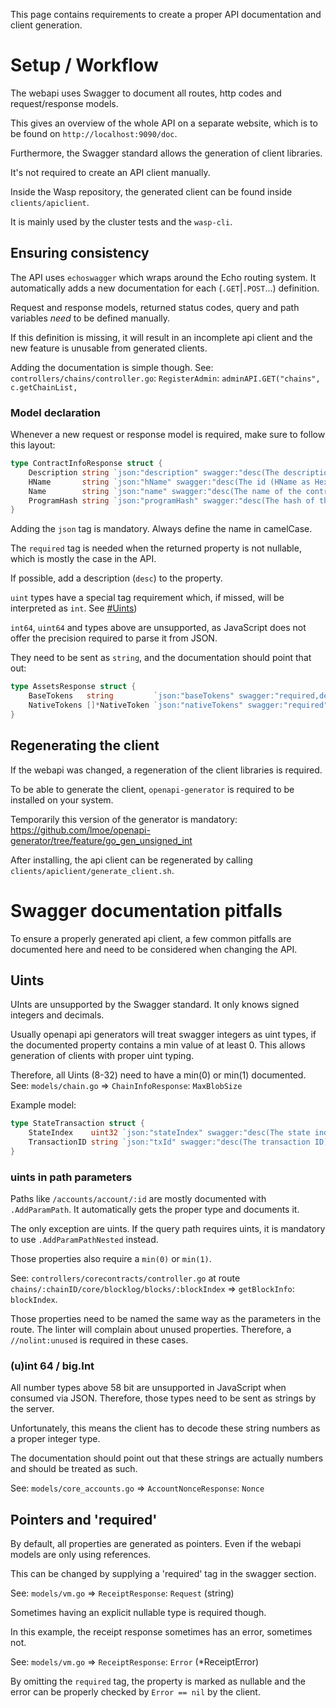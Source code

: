 This page contains requirements to create a proper API documentation and client generation.

# Setup / Workflow

The webapi uses Swagger to document all routes, http codes and request/response models.

This gives an overview of the whole API on a separate website, which is to be found on `http://localhost:9090/doc`.

Furthermore, the Swagger standard allows the generation of client libraries. 

It's not required to create an API client manually. 

Inside the Wasp repository, the generated client can be found inside `clients/apiclient`.

It is mainly used by the cluster tests and the `wasp-cli`.

## Ensuring consistency

The API uses `echoswagger` which wraps around the Echo routing system. It automatically adds a new documentation for each (`.GET`|`.POST`...) definition.

Request and response models, returned status codes, query and path variables _need_ to be defined manually.

If this definition is missing, it will result in an incomplete api client and the new feature is unusable from generated clients.

Adding the documentation is simple though. See: `controllers/chains/controller.go`: `RegisterAdmin`: `adminAPI.GET("chains", c.getChainList,`

### Model declaration

Whenever a new request or response model is required, make sure to follow this layout:

```go
type ContractInfoResponse struct {
	Description string `json:"description" swagger:"desc(The description of the contract.),required"`
	HName       string `json:"hName" swagger:"desc(The id (HName as Hex)) of the contract.),required"`
	Name        string `json:"name" swagger:"desc(The name of the contract.),required"`
	ProgramHash string `json:"programHash" swagger:"desc(The hash of the contract. (Hex encoded)),required"`
}
```
Adding the `json` tag is mandatory. Always define the name in camelCase.

The `required` tag is needed when the returned property is not nullable, which is mostly the case in the API.


If possible, add a description (`desc`) to the property.

`uint` types have a special tag requirement which, if missed, will be interpreted as `int`. See [#Uints](#Uints))

`int64`, `uint64` and types above are unsupported, as JavaScript does not offer the precision required to parse it from JSON. 

They need to be sent as `string`, and the documentation should point that out:

```go
type AssetsResponse struct {
	BaseTokens   string         `json:"baseTokens" swagger:"required,desc(The base tokens (uint64 as string))"`
	NativeTokens []*NativeToken `json:"nativeTokens" swagger:"required"`
}
```


## Regenerating the client

If the webapi was changed, a regeneration of the client libraries is required.

To be able to generate the client, `openapi-generator` is required to be installed on your system.

Temporarily this version of the generator is mandatory: https://github.com/lmoe/openapi-generator/tree/feature/go_gen_unsigned_int

After installing, the api client can be regenerated by calling `clients/apiclient/generate_client.sh`.

# Swagger documentation pitfalls

To ensure a properly generated api client, a few common pitfalls are documented here and need to be considered when changing the API.

## Uints

UInts are unsupported by the Swagger standard. It only knows signed integers and decimals.

Usually openapi api generators will treat swagger integers as uint types, if the documented property contains a min value of at least 0. 
This allows generation of clients with proper uint typing. 

Therefore, all Uints (8-32) need to have a min(0) or min(1) documented. See: `models/chain.go` => `ChainInfoResponse`: `MaxBlobSize`

Example model:

```go
type StateTransaction struct {
	StateIndex    uint32 `json:"stateIndex" swagger:"desc(The state index),required,min(1)"`
	TransactionID string `json:"txId" swagger:"desc(The transaction ID),required"`
}
```

### uints in path parameters 

Paths like `/accounts/account/:id` are mostly documented with `.AddParamPath`. It automatically gets the proper type and documents it.

The only exception are uints. If the query path requires uints, it is mandatory to use `.AddParamPathNested` instead. 

Those properties also require a `min(0)` or `min(1)`.

See: `controllers/corecontracts/controller.go` at route `chains/:chainID/core/blocklog/blocks/:blockIndex` => `getBlockInfo`: `blockIndex`. 

Those properties need to be named the same way as the parameters in the route. The linter will complain about unused properties. 
Therefore, a `//nolint:unused` is required in these cases.

### (u)int 64 / big.Int

All number types above 58 bit are unsupported in JavaScript when consumed via JSON. Therefore, those types need to be sent as strings by the server. 

Unfortunately, this means the client has to decode these string numbers as a proper integer type. 

The documentation should point out that these strings are actually numbers and should be treated as such. 

See: `models/core_accounts.go` => `AccountNonceResponse`: `Nonce`

## Pointers and 'required'

By default, all properties are generated as pointers. Even if the webapi models are only using references.

This can be changed by supplying a 'required' tag in the swagger section.

See: `models/vm.go` => `ReceiptResponse`: `Request` (string)

Sometimes having an explicit nullable type is required though. 

In this example, the receipt response sometimes has an error, sometimes not.

See: `models/vm.go` => `ReceiptResponse`: `Error` (*ReceiptError)

By omitting the `required` tag, the property is marked as nullable and the error can be properly checked by `Error == nil` by the client.